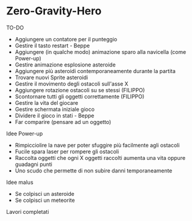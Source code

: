 # Zero-Gravity-Hero

TO-DO

- Aggiungere un contatore per il punteggio
- Gestire il tasto restart - Beppe
- Aggiungere (in qualche modo) animazione sparo alla navicella (come Power-up)
- Gestire animazione esplosione asteroide
- Aggiungere più asteroidi contemporaneamente durante la partita
- Trovare nuovi Sprite asteroidi
- Gestire il movimento degli ostacoli sull'asse X
- Aggiungere rotazione ostacoli su se stessi (FILIPPO)
- Scontornare tutti gli oggetti correttamente (FILIPPO)
- Gestire la vita del giocare
- Gestire schermata iniziale gioco
- Dividere il gioco in stati - Beppe
- Far comparire (pensare ad un oggetto)

Idee Power-up

- Rimpicciolire la nave per poter sfuggire più facilmente agli ostacoli
- Fucile spara laser per rompere gli ostacoli
- Raccolta oggetti che ogni X oggetti raccolti aumenta una vita oppure guadagni punti
- Uno scudo che permette di non subire danni temporaneamente

Idee malus

- Se colpisci un asteroide
- Se colpisci un meteorite 

Lavori completati
